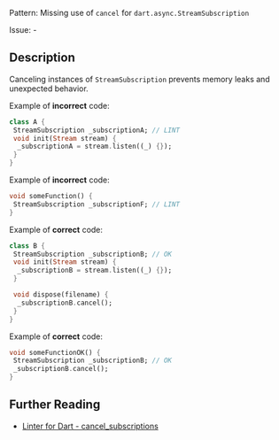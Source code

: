 Pattern: Missing use of `cancel` for `dart.async.StreamSubscription`

Issue: -

## Description

Canceling instances of `StreamSubscription` prevents memory leaks and unexpected behavior.

Example of **incorrect** code:
```dart
class A {
 StreamSubscription _subscriptionA; // LINT
 void init(Stream stream) {
  _subscriptionA = stream.listen((_) {});
 }
}
```

Example of **incorrect** code:
```dart
void someFunction() {
 StreamSubscription _subscriptionF; // LINT
}
```

Example of **correct** code:
```dart
class B {
 StreamSubscription _subscriptionB; // OK
 void init(Stream stream) {
  _subscriptionB = stream.listen((_) {});
 }

 void dispose(filename) {
  _subscriptionB.cancel();
 }
}
```

Example of **correct** code:
```dart
void someFunctionOK() {
 StreamSubscription _subscriptionB; // OK
 _subscriptionB.cancel();
}
```

## Further Reading

* [Linter for Dart - cancel_subscriptions](https://dart.dev/tools/linter-rules/cancel_subscriptions)